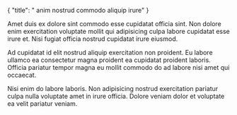 {
  "title": " anim nostrud commodo aliquip irure"
}

Amet duis ex dolore sint commodo esse cupidatat officia sint. Non dolore enim exercitation voluptate mollit qui adipisicing culpa labore cupidatat esse irure et. Nisi fugiat officia nostrud cupidatat irure eiusmod.

Ad cupidatat id elit nostrud aliquip exercitation non proident. Eu labore ullamco ea consectetur magna proident ea cupidatat proident laboris. Officia pariatur tempor magna eu mollit commodo do ad labore nisi amet qui occaecat.

Nisi enim do labore laboris. Non adipisicing nostrud exercitation pariatur culpa nulla voluptate amet in irure officia. Dolore veniam dolor et voluptate ea velit pariatur veniam.